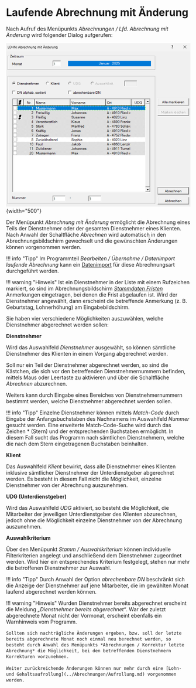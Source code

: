 # Laufende Abrechnung mit Änderung

Nach Aufruf des Menüpunkts *Abrechnungen / Lfd. Abrechnung mit Änderung* wird folgender Dialog aufgerufen:

![Image](<img/image39.png>){width="500"}

Der Menüpunkt *Abrechnung mit Änderung* ermöglicht die Abrechnung eines Teils der Dienstnehmer oder der gesamten Dienstnehmer eines Klienten. Nach Anwahl der Schaltfläche *Abrechnen* wird automatisch in den Abrechnungsbildschirm gewechselt und die gewünschten Änderungen können vorgenommen werden.

!!! info "Tipp"
    Im Programmteil *Bearbeiten / Übernahme / Datenimport laufende Abrechnung* kann ein [Datenimport](../Datenimport/Allgemeines.md) für diese Abrechnungsart durchgeführt werden.

!!! warning "Hinweis"
    Ist ein Dienstnehmer in der Liste mit einem Rufzeichen markiert, so sind im Abrechnungsbildschirm [*Stammdaten Fristen*](../Abrechnungsbildschirme/Stammdaten%20Fristen.md) Anmerkungen eingetragen, bei denen die Frist abgelaufen ist. Wird der Dienstnehmer angewählt, dann erscheint die betreffende Anmerkung (z. B. Geburtstag, Lohnerhöhung) am Eingabebildschirm.

Sie haben vier verschiedene Möglichkeiten auszuwählen, welche Dienstnehmer abgerechnet werden sollen:

**Dienstnehmer**

Wird das Auswahlfeld *Dienstnehmer* ausgewählt, so können sämtliche Dienstnehmer des Klienten in einem Vorgang abgerechnet werden.

Soll nur ein Teil der Dienstnehmer abgerechnet werden, so sind die Kästchen, die sich vor den betreffenden Dienstnehmernummern befinden, mittels Maus oder Leertaste zu aktivieren und über die Schaltfläche *Abrechnen* abzurechnen.

Weiters kann durch Eingabe eines Bereiches von Dienstnehmernummern bestimmt werden, welche Dienstnehmer abgerechnet werden sollen.

!!! info "Tipp"
    Einzelne Dienstnehmer können mittels *Match-Code* durch Eingabe der Anfangsbuchstaben des Nachnamens im Auswahlfeld *Nummer* gesucht werden. Eine erweiterte Match-Code-Suche wird durch das Zeichen * (Stern) und der entsprechenden Buchstaben ermöglicht. In diesem Fall sucht das Programm nach sämtlichen Dienstnehmern, welche die nach dem Stern eingetragenen Buchstaben beinhalten.

**Klient**

Das Auswahlfeld *Klient* bewirkt, dass alle Dienstnehmer eines Klienten inklusive sämtlicher Dienstnehmer der Unterdienstgeber abgerechnet werden. Es besteht in diesem Fall nicht die Möglichkeit, einzelne Dienstnehmer von der Abrechnung auszunehmen.

**UDG (Unterdienstgeber)**

Wird das Auswahlfeld *UDG* aktiviert, so besteht die Möglichkeit, die Mitarbeiter der jeweiligen Unterdienstgeber des Klienten abzurechnen, jedoch ohne die Möglichkeit einzelne Dienstnehmer von der Abrechnung auszunehmen.

**Auswahlkriterium**

Über den Menüpunkt *Stamm / Auswahlkriterium* können individuelle Filterkriterien angelegt und anschließend dem Dienstnehmer zugeordnet werden. Wird hier ein entsprechendes Kriterium festgelegt, stehen nur mehr die betroffenen Dienstnehmer zur Auswahl.

!!! info "Tipp"
    Durch Anwahl der Option *abrechenbare DN* beschränkt sich die Anzeige der Dienstnehmer auf jene Mitarbeiter, die im gewählten Monat laufend abgerechnet werden können.

!!! warning "Hinweis"
    Wurden Dienstnehmer bereits abgerechnet erscheint die Meldung *„Dienstnehmer bereits abgerechnet“*. War der zuletzt abgerechnete Monat nicht der Vormonat, erscheint ebenfalls ein Warnhinweis vom Programm.

    Sollten sich nachträgliche Änderungen ergeben, bzw. soll der letzte bereits abgerechnete Monat noch einmal neu berechnet werden, so besteht durch Anwahl des Menüpunkts *Abrechnungen / Korrektur letzte Abrechnung* die Möglichkeit, bei den betreffenden Dienstnehmern Korrekturen vorzunehmen.

    Weiter zurückreichende Änderungen können nur mehr durch eine [Lohn- und Gehaltsaufrollung](../Abrechnungen/Aufrollung.md) vorgenommen werden.